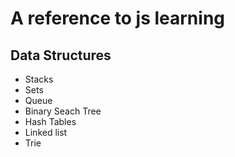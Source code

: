 # A reference to js learning

## Data Structures
- Stacks
- Sets
- Queue
- Binary Seach Tree
- Hash Tables
- Linked list
- Trie